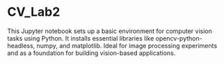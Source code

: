 # CV_Lab2
This Jupyter notebook sets up a basic environment for computer vision tasks using Python. It installs essential libraries like opencv-python-headless, numpy, and matplotlib. Ideal for image processing experiments and as a foundation for building vision-based applications.
